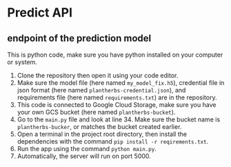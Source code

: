 # Predict API 
## endpoint of the prediction model

This is python code, make sure you have python installed on your computer or system.

1. Clone the repository then open it using your code editor.
2. Make sure the model file (here named `my_model_fix.h5`), credential file in json format (here named `plantherbs-credential.json`), and requirements file (here named `requirements.txt`) are in the repository.
3. This code is connected to Google Cloud Storage, make sure you have your own GCS bucket (here named `plantherbs-bucket`).
4. Go to the `main.py` file and look at line 34. Make sure the bucket name is `plantherbs-bucker`, or matches the bucket created earlier.
5. Open a terminal in the project root directory, then install the dependencies with the command `pip install -r reqirements.txt`.
6. Run the app using the command `python main.py`.
7. Automatically, the server will run on port 5000.
